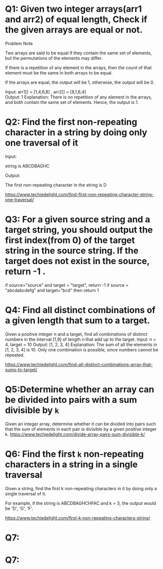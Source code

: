 # Q1: Given two integer arrays(arr1 and arr2) of equal length, Check if the given arrays are equal or not.

Problem Note 

Two arrays are said to be equal if they contain the same set of elements, but the permutations of the elements may differ. 

If there is a repetition of any element in the arrays, then the count of that element must be the same in both arrays to be equal. 

If the arrays are equal, the output will be 1, otherwise, the output will be 0.  

Input: arr1[] = [1,4,6,8] , arr2[] = [8,1,6,4]   
Output: 1 
Explanation: There is no repetition of any element in the arrays, and both contain the same set of elements. Hence, the output is 1. 

# Q2: Find the first non-repeating character in a string by doing only one traversal of it 

Input: 
 
string is ABCDBAGHC 
 
Output: 
 
The first non-repeating character in the string is D 

 

https://www.techiedelight.com/find-first-non-repeating-character-string-one-traversal/ 

# Q3: For a given source string and a target string, you should output the first index(from 0) of the target string in the source string. If the target does not exist in the source, return -1 .

 if source="source" and target = "target", return -1
 if source = "abcdabcdefg" and target="bcd" then return 1

 # Q4: Find all distinct combinations of a given length that sum to a target.

 Given a positive integer n and a target, find all combinations of distinct numbers in the interval [1,9] of length n that add up to the target.
 Input: n = 4, target = 10
Output: [1, 2, 3, 4]
Explanation: The sum of all the elements in [1, 2, 3, 4] is 10. Only one combination is possible, since numbers cannot be repeated.

https://www.techiedelight.com/find-all-distinct-combinations-array-that-sums-to-target/

# Q5:Determine whether an array can be divided into pairs with a sum divisible by `k`
Given an integer array, determine whether it can be divided into pairs such that the sum of elements in each pair is divisible by a given positive integer k.
https://www.techiedelight.com/divide-array-pairs-sum-divisible-k/

# Q6: Find the first `k` non-repeating characters in a string in a single traversal
Given a string, find the first k non-repeating characters in it by doing only a single traversal of it.

For example, if the string is ABCDBAGHCHFAC and k = 3, the output would be 'D', 'G', 'F'.

https://www.techiedelight.com/first-k-non-repeating-characters-string/

# Q7: 


# Q7: 
 
